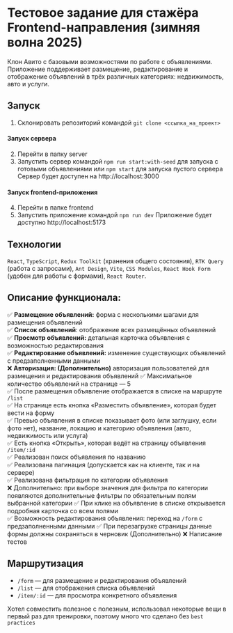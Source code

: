 # Тестовое задание для стажёра Frontend-направления (зимняя волна 2025)
Клон Авито с базовыми возможностями по работе с объявлениями. Приложение поддерживает размещение, редактирование и отображение объявлений в трёх различных категориях: недвижимость, авто и услуги.

## Запуск
1. Склонировать репозиторий командой `git clone <ссылка_на_проект>`
#### Запуск сервера
2. Перейти в папку server
3. Запустить сервер командой `npm run start:with-seed` для запуска с готовыми объявлениями или `npm start` для запуска пустого сервера
Сервер будет доступен на http://localhost:3000
#### Запуск frontend-приложения
4. Перейти в папке frontend
5. Запустить приложение командой `npm run dev`
Приложение будет доступно http://localhost:5173

## Технологии
`React`, `TypeScript`, `Redux Toolkit` (хранения общего состояния), `RTK Query` (работа с запросами), `Ant Design`, `Vite`, `CSS Modules`, `React Hook Form` (удобен для работы с формами), `React Router`.

## Описание функционала:
✅ **Размещение объявлений:** форма с несколькими шагами для размещения объявлений  
✅ **Список объявлений**: отображение всех размещённых объявлений  
✅ **Просмотр объявлений:** детальная карточка объявления с возможностью редактирования  
✅ **Редактирование объявлений:** изменение существующих объявлений с предзаполненными данными  
❌ **Авторизация: (Дополнительно)** авторизация пользователей для размещения и редактирования объявлений
✅ Максимальное количество объявлений на странице — 5  
✅ После размещения объявление отображается в списке на маршруте `/list`  
✅ На странице есть кнопка «Разместить объявление», которая будет вести на форму  
✅ Превью объявления в списке показывает фото (или заглушку, если фото нет), название, локацию и категорию объявления (авто, недвижимость или услуга)  
✅ Есть кнопка «Открыть», которая ведёт на страницу объявления `/item/:id`  
✅ Реализован поиск объявления по названию  
✅ Реализована пагинация (допускается как на клиенте, так и на сервере)  
✅ Реализована фильтрация по категории объявления  
❌ Дополнительно: при выборе значения для фильтра по категории появляются дополнительные фильтры по обязательным полям выбранной категории
✅ При клике на объявление в списке открывается подробная карточка со всем полями  
✅ Возможность редактирования объявления: переход на `/form` с предзаполненными данными
✅ При перезагрузке страницы данные формы должны сохраняться в черновик (Дополнительно)
❌ Написание тестов

## Маршрутизация
- `/form` — для размещение и редактирования объявлений  
- `/list` — для отображения списка объявлений  
- `/item/:id` — для просмотра конкретного объявления

Хотел совместить полезное с полезным, использовал некоторые вещи в первый раз для тренировки, поэтому много что сделано без `best practices`
